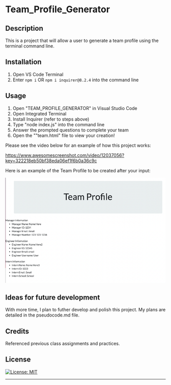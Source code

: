 # Team_Profile_Generator

## Description

This is a project that will allow a user to generate a team profile using the terminal command line. 

## Installation

1. Open VS Code Terminal
2. Enter `npm i` OR `npm i inquirer@8.2.4` into the command line


## Usage

1. Open "TEAM_PROFILE_GENERATOR" in Visual Studio Code
2. Open Integrated Terminal
3. Install Inquirer (refer to steps above)
4. Type "node index.js" into the command line
5. Answer the prompted questions to complete your team
6. Open the ""team.html" file to view your creation!

Please see the video below for an example of how this project works:

https://www.awesomescreenshot.com/video/12037056?key=322218eb50bf38eda06ef1f6b0a36c9c

Here is an example of the Team Profile to be created after your input:

![Screenshot](Assets/Screenshot.png)

## Ideas for future development

With more time, I plan to futher develop and polish this project. My plans are detailed in the pseudocode.md file.

## Credits

Referenced previous class assignments and practices. 

## License

[![License: MIT](https://img.shields.io/badge/License-MIT-yellow.svg)](https://opensource.org/licenses/MIT)

  
---
